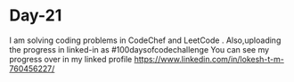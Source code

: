 # Day-21
I am solving coding problems in CodeChef and LeetCode . Also,uploading the progress in linked-in as #100daysofcodechallenge You can see my progress over in my linked profile https://www.linkedin.com/in/lokesh-t-m-760456227/
